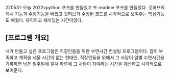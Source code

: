 220531-오늘 2022vpython 포크를 만들었고 또 readme 포크를 만들었다. 
깃허브의 게시 기능과 수정기능을 배웠고 
깃허브가 수정된 코드를 시각적으로 보여주는 핵심기능도 배웠다. 
유익하고 재미있는 시간이었다.


## [프로그램 개요]
내가 만들고 싶은 프로그램은 직장인들을 위한 수면시간 컨설팅 프로그램이다. 
잠이 부족하고 계획을 세울 시간이 없는 현대인, 직장인들을 위해서 그 사람이 일별 수면시간을 기록하면 
남은 일주일에 걸쳐 하루에 그 사람이 자야하는 시간을 계산하고 시각적으로 보여준다.
